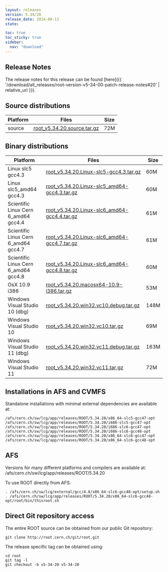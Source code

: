 ```yaml
---
layout: releases
version: 5.34/20
release_date: 2014-08-13
state:

toc: true
toc_sticky: true
sidebar:
  nav: "download"
---
```



## Release Notes
The release notes for this release can be found [here]({{ '/download/all_releases/root-version-v5-34-00-patch-release-notes#20' | relative_url }}).

## Source distributions

| Platform       | Files | Size |
|-----------|-------|-----|
| source | [root_v5.34.20.source.tar.gz](https://root.cern.ch/download/root_v5.34.20.source.tar.gz) |  72M |


## Binary distributions

| Platform       | Files | Size |
|-----------|-------|-----|
| Linux slc5 gcc4.3 | [root_v5.34.20.Linux-slc5-gcc4.3.tar.gz](https://root.cern.ch/download/root_v5.34.20.Linux-slc5-gcc4.3.tar.gz) |  60M |
| Linux slc5_amd64 gcc4.3 | [root_v5.34.20.Linux-slc5_amd64-gcc4.3.tar.gz](https://root.cern.ch/download/root_v5.34.20.Linux-slc5_amd64-gcc4.3.tar.gz) |  60M |
| Scientific Linux Cern 6_amd64 gcc4.4 | [root_v5.34.20.Linux-slc6_amd64-gcc4.4.tar.gz](https://root.cern.ch/download/root_v5.34.20.Linux-slc6_amd64-gcc4.4.tar.gz) |  61M |
| Scientific Linux Cern 6_amd64 gcc4.7 | [root_v5.34.20.Linux-slc6_amd64-gcc4.7.tar.gz](https://root.cern.ch/download/root_v5.34.20.Linux-slc6_amd64-gcc4.7.tar.gz) |  61M |
| Scientific Linux Cern 6_amd64 gcc4.8 | [root_v5.34.20.Linux-slc6_amd64-gcc4.8.tar.gz](https://root.cern.ch/download/root_v5.34.20.Linux-slc6_amd64-gcc4.8.tar.gz) |  60M |
| OsX 10.9 i386 | [root_v5.34.20.macosx64-10.9-i386.tar.gz](https://root.cern.ch/download/root_v5.34.20.macosx64-10.9-i386.tar.gz) |  53M |
| Windows Visual Studio 10 (dbg) | [root_v5.34.20.win32.vc10.debug.tar.gz](https://root.cern.ch/download/root_v5.34.20.win32.vc10.debug.tar.gz) | 148M |
| Windows Visual Studio 10 | [root_v5.34.20.win32.vc10.tar.gz](https://root.cern.ch/download/root_v5.34.20.win32.vc10.tar.gz) |  69M |
| Windows Visual Studio 11 (dbg) | [root_v5.34.20.win32.vc11.debug.tar.gz](https://root.cern.ch/download/root_v5.34.20.win32.vc11.debug.tar.gz) | 163M |
| Windows Visual Studio 11 | [root_v5.34.20.win32.vc11.tar.gz](https://root.cern.ch/download/root_v5.34.20.win32.vc11.tar.gz) |  72M |



## Installations in AFS and CVMFS
Standalone installations with minimal external dependencies are available at:
~~~
/afs/cern.ch/sw/lcg/app/releases/ROOT/5.34.20/x86_64-slc5-gcc47-opt
/afs/cern.ch/sw/lcg/app/releases/ROOT/5.34.20/i686-slc5-gcc47-opt
/afs/cern.ch/sw/lcg/app/releases/ROOT/5.34.20/i686-slc6-gcc47-opt
/afs/cern.ch/sw/lcg/app/releases/ROOT/5.34.20/i686-slc6-gcc48-opt
/afs/cern.ch/sw/lcg/app/releases/ROOT/5.34.20/x86_64-slc6-gcc47-opt
/afs/cern.ch/sw/lcg/app/releases/ROOT/5.34.20/x86_64-slc6-gcc48-opt
~~~

## AFS
Versions for many different platforms and compilers are available at:
/afs/cern.ch/sw/lcg/app/releases/ROOT/5.34.20

To use ROOT directly from AFS:
~~~
. /afs/cern.ch/sw/lcg/external/gcc/4.8/x86_64-slc6-gcc48-opt/setup.sh
. /afs/cern.ch/sw/lcg/app/releases/ROOT/5.34.20/x86_64-slc6-gcc48-opt/root/bin/thisroot.sh
~~~

## Direct Git repository access
The entire ROOT source can be obtained from our public Git repository:

~~~
git clone http://root.cern.ch/git/root.git
~~~
The release specific tag can be obtained using:
~~~
cd root
git tag -l
git checkout -b v5-34-20 v5-34-20
~~~
